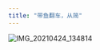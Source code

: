 ```yaml
---
title: "带鱼翻车，从简"
---
```


![IMG_20210424_134814](https://cdn.jsdelivr.net/gh/petterobam/picture-bucket@main/vs-code/upload/imgs/IMG_20210503_135228.jpg)